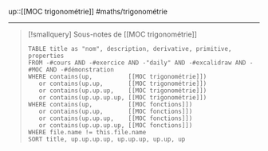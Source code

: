 up::[[MOC trigonométrie]]
#maths/trigonométrie

----





> [!smallquery] Sous-notes de [[MOC trigonométrie]]
> ```dataview
> TABLE title as "nom", description, derivative, primitive, properties
> FROM -#cours AND -#exercice AND -"daily" AND -#excalidraw AND -#MOC AND -#démonstration
> WHERE contains(up,          [[MOC trigonométrie]]) 
>    or contains(up.up,       [[MOC trigonométrie]])
>    or contains(up.up.up,    [[MOC trigonométrie]])
>    or contains(up.up.up.up, [[MOC trigonométrie]])
> WHERE contains(up,          [[MOC fonctions]])
>    or contains(up.up,       [[MOC fonctions]])
>    or contains(up.up.up,    [[MOC fonctions]])
>    or contains(up.up.up.up, [[MOC fonctions]])
> WHERE file.name != this.file.name
> SORT title, up.up.up.up, up.up.up, up.up, up
> ```


